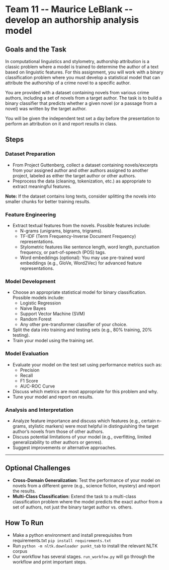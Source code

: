 # Team 11 -- Maurice LeBlank -- develop an authorship analysis model

## Goals and the Task
In computational linguistics and stylometry, authorship attribution is a classic problem where a model is trained to determine the author of a text based on linguistic features. For this assignment, you will work with a binary classification problem where you must develop a statistical model that can attribute the authorship of a crime novel to a specific author.

You are provided with a dataset containing novels from various crime authors, including a set of novels from a target author. The task is to build a binary classifier that predicts whether a given novel (or a passage from a novel) was written by the target author.

You will be given the independent test set a day before the presentation to perform an attribution on it and report results in class.

## Steps

### Dataset Preparation
- From Project Guttenberg, collect a dataset containing novels/excerpts from your assigned author and other authors assigned to another project, labeled as either the target author or other authors.
- Preprocess the data (cleaning, tokenization, etc.) as appropriate to extract meaningful features.

**Note:** If the dataset contains long texts, consider splitting the novels into smaller chunks for better training results.

### Feature Engineering
- Extract textual features from the novels. Possible features include:
  - N-grams (unigrams, bigrams, trigrams).
  - TF-IDF (Term Frequency-Inverse Document Frequency) representations.
  - Stylometric features like sentence length, word length, punctuation frequency, or part-of-speech (POS) tags.
  - Word embeddings (optional): You may use pre-trained word embeddings (e.g., GloVe, Word2Vec) for advanced feature representations.

### Model Development
- Choose an appropriate statistical model for binary classification. Possible models include:
  - Logistic Regression
  - Naive Bayes
  - Support Vector Machine (SVM)
  - Random Forest
  - Any other pre-transformer classifier of your choice.
- Split the data into training and testing sets (e.g., 80% training, 20% testing).
- Train your model using the training set.

### Model Evaluation
- Evaluate your model on the test set using performance metrics such as:
  - Precision
  - Recall
  - F1 Score
  - AUC-ROC Curve
- Discuss which metrics are most appropriate for this problem and why.
- Tune your model and report on results.

### Analysis and Interpretation
- Analyze feature importance and discuss which features (e.g., certain n-grams, stylistic markers) were most helpful in distinguishing the target author’s novels from those of other authors.
- Discuss potential limitations of your model (e.g., overfitting, limited generalizability to other authors or genres).
- Suggest improvements or alternative approaches.

___ 
## Optional Challenges
- **Cross-Domain Generalization:** Test the performance of your model on novels from a different genre (e.g., science fiction, mystery) and report the results.
- **Multi-Class Classification:** Extend the task to a multi-class classification problem where the model predicts the exact author from a set of authors, not just the binary target author vs. others.

## How To Run
* Make a python environment and install prerequisites from requirements.txt `pip install requirements.txt`
* Run `python -m nltk.downloader punkt_tab` to install the relevant NLTK corpus
* Our workflow has several stages. `run_workfow.py` will go through the workflow and print important steps. 